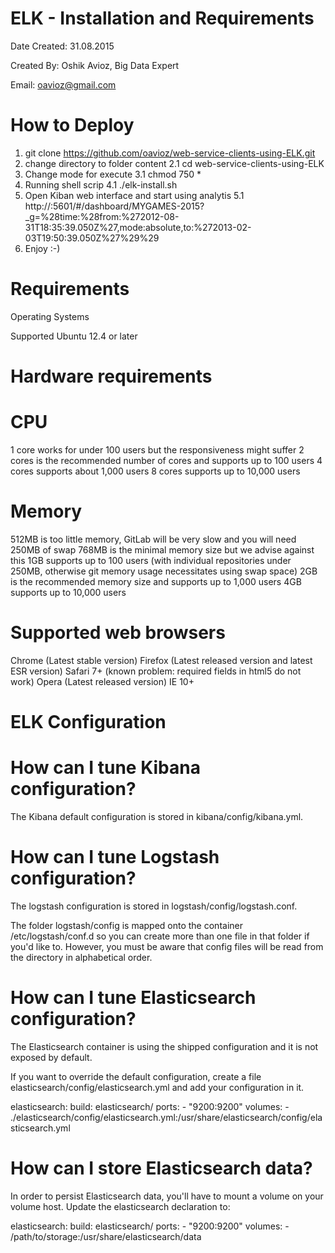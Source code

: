 ELK -  Installation and Requirements
=========

Date Created: 31.08.2015

Created By: Oshik Avioz, Big Data Expert

Email: oavioz@gmail.com

How to Deploy
==========================

1. git clone https://github.com/oavioz/web-service-clients-using-ELK.git
2. change directory to folder content
 2.1 cd web-service-clients-using-ELK
3. Change mode for execute
 3.1 chmod 750 *
4. Running shell scrip
 4.1 ./elk-install.sh
5. Open Kiban web interface and start using analytis
 5.1 http://<localIP>:5601/#/dashboard/MYGAMES-2015?_g=%28time:%28from:%272012-08-31T18:35:39.050Z%27,mode:absolute,to:%272013-02-03T19:50:39.050Z%27%29%29
6. Enjoy :-)

Requirements
==========================
Operating Systems

Supported 
Ubuntu 12.4 or later


Hardware requirements
==========================

CPU
====
1 core works for under 100 users but the responsiveness might suffer
2 cores is the recommended number of cores and supports up to 100 users
4 cores supports about 1,000 users
8 cores supports up to 10,000 users

Memory
======

512MB is too little memory, GitLab will be very slow and you will need 250MB of swap
768MB is the minimal memory size but we advise against this
1GB supports up to 100 users (with individual repositories under 250MB, otherwise git memory usage necessitates using swap space)
2GB is the recommended memory size and supports up to 1,000 users
4GB supports up to 10,000 users


Supported web browsers
=======================

Chrome (Latest stable version)
Firefox (Latest released version and latest ESR version)
Safari 7+ (known problem: required fields in html5 do not work)
Opera (Latest released version)
IE 10+

ELK Configuration
====================

How can I tune Kibana configuration?
====================
The Kibana default configuration is stored in kibana/config/kibana.yml.


How can I tune Logstash configuration?
====================
The logstash configuration is stored in logstash/config/logstash.conf.

The folder logstash/config is mapped onto the container /etc/logstash/conf.d so you can create more than one file in that folder if you'd like to. 
However, you must be aware that config files will be read from the directory in alphabetical order.

How can I tune Elasticsearch configuration?
====================
The Elasticsearch container is using the shipped configuration and it is not exposed by default.

If you want to override the default configuration, create a file elasticsearch/config/elasticsearch.yml and add your configuration in it.


elasticsearch:
  build: elasticsearch/
  ports:
    - "9200:9200"
  volumes:
    - ./elasticsearch/config/elasticsearch.yml:/usr/share/elasticsearch/config/elasticsearch.yml
    
How can I store Elasticsearch data?
=========================================================
In order to persist Elasticsearch data, you'll have to mount a volume on your volume host. Update the elasticsearch declaration to:

elasticsearch:
  build: elasticsearch/
  ports:
    - "9200:9200"
  volumes:
    - /path/to/storage:/usr/share/elasticsearch/data
    
  

